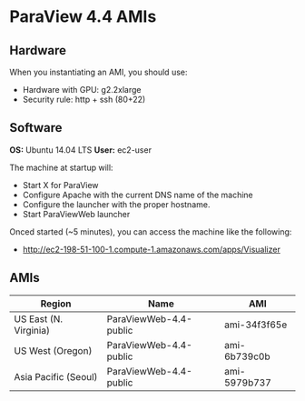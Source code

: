 # ParaView 4.4 AMIs

## Hardware

When you instantiating an AMI, you should use:
- Hardware with GPU: g2.2xlarge
- Security rule: http + ssh (80+22)

## Software

__OS:__ Ubuntu 14.04 LTS
__User:__ ec2-user

The machine at startup will:
- Start X for ParaView
- Configure Apache with the current DNS name of the machine
- Configure the launcher with the proper hostname.
- Start ParaViewWeb launcher

Onced started (~5 minutes), you can access the machine like the following:
- http://ec2-198-51-100-1.compute-1.amazonaws.com/apps/Visualizer

## AMIs

| Region                | Name                   | AMI          |
| --------------------- | ---------------------- | ------------ |
| US East (N. Virginia) | ParaViewWeb-4.4-public | ami-34f3f65e |
| US West (Oregon)      | ParaViewWeb-4.4-public | ami-6b739c0b |
| Asia Pacific (Seoul)  | ParaViewWeb-4.4-public | ami-5979b737 |
